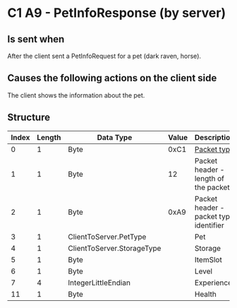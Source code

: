# C1 A9 - PetInfoResponse (by server)

## Is sent when

After the client sent a PetInfoRequest for a pet (dark raven, horse).

## Causes the following actions on the client side

The client shows the information about the pet.

## Structure

| Index | Length | Data Type | Value | Description |
|-------|--------|-----------|-------|-------------|
| 0 | 1 |   Byte   | 0xC1  | [Packet type](PacketTypes.md) |
| 1 | 1 |    Byte   |   12   | Packet header - length of the packet |
| 2 | 1 |    Byte   | 0xA9  | Packet header - packet type identifier |
| 3 | 1 | ClientToServer.PetType |  | Pet |
| 4 | 1 | ClientToServer.StorageType |  | Storage |
| 5 | 1 | Byte |  | ItemSlot |
| 6 | 1 | Byte |  | Level |
| 7 | 4 | IntegerLittleEndian |  | Experience |
| 11 | 1 | Byte |  | Health |